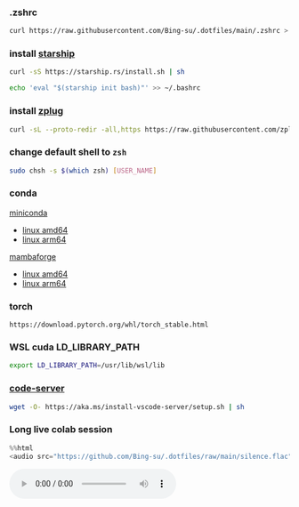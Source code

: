 ### .zshrc

```sh
curl https://raw.githubusercontent.com/Bing-su/.dotfiles/main/.zshrc > ~/.zshrc
```

### install [starship](https://starship.rs/)

```sh
curl -sS https://starship.rs/install.sh | sh
```

```sh
echo 'eval "$(starship init bash)"' >> ~/.bashrc
```


### install [zplug](https://github.com/zplug/zplug)

```sh
curl -sL --proto-redir -all,https https://raw.githubusercontent.com/zplug/installer/master/installer.zsh | zsh
```

### change default shell to `zsh`

```sh
sudo chsh -s $(which zsh) [USER_NAME]
```

### conda

[miniconda](https://docs.conda.io/en/latest/miniconda.html)

- [linux amd64](https://repo.anaconda.com/miniconda/Miniconda3-latest-Linux-x86_64.sh)
- [linux arm64](https://repo.anaconda.com/miniconda/Miniconda3-latest-Linux-aarch64.sh)

[mambaforge](https://github.com/conda-forge/miniforge)

- [linux amd64](https://github.com/conda-forge/miniforge/releases/latest/download/Mambaforge-Linux-x86_64.sh)
- [linux arm64](https://github.com/conda-forge/miniforge/releases/latest/download/Mambaforge-Linux-aarch64.sh)

### torch

```
https://download.pytorch.org/whl/torch_stable.html
```

### WSL cuda LD_LIBRARY_PATH

```sh
export LD_LIBRARY_PATH=/usr/lib/wsl/lib
```

### [code-server](https://code.visualstudio.com/docs/remote/vscode-server)

```sh
wget -O- https://aka.ms/install-vscode-server/setup.sh | sh
```

### Long live colab session

```py
%%html
<audio src="https://github.com/Bing-su/.dotfiles/raw/main/silence.flac" controls>
```

<audio src="https://github.com/Bing-su/.dotfiles/raw/main/silence.flac" controls>

[![ko-fi](https://ko-fi.com/img/githubbutton_sm.svg)](https://ko-fi.com/F1F1L7V2N)
